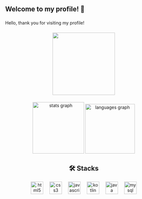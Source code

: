 <h2 align="left">Welcome to my profile! 👋</h2>

###

<p align="left">Hello, thank you for visiting my profile!</p>

###

<div align="center">
  <img height="200" src="https://i.pinimg.com/originals/eb/e9/a3/ebe9a369e82792ace87cfd961c33b032.gif"  />
</div>

###

<div align="center">
  <img src="https://github-readme-stats.vercel.app/api?username=mari0pereira&hide_title=false&hide_rank=false&show_icons=true&include_all_commits=true&count_private=true&disable_animations=false&theme=kacho_ga&locale=en&hide_border=true&order=1" height="165" alt="stats graph"  />
  <img src="https://github-readme-stats.vercel.app/api/top-langs?username=mari0pereira&locale=en&hide_title=false&layout=compact&card_width=320&langs_count=10&theme=kacho_ga&hide_border=true&order=2" height="159" alt="languages graph"  />
</div>

###

<h2 align="center">🛠 Stacks</h2>

###

<div align="center">
  <img src="https://cdn.jsdelivr.net/gh/devicons/devicon/icons/html5/html5-original.svg" height="40" alt="html5 logo"  />
  <img width="12" />
  <img src="https://cdn.jsdelivr.net/gh/devicons/devicon/icons/css3/css3-original.svg" height="40" alt="css3 logo"  />
  <img width="12" />
  <img src="https://cdn.jsdelivr.net/gh/devicons/devicon/icons/javascript/javascript-original.svg" height="40" alt="javascript logo"  />
  <img width="12" />
  <img src="https://cdn.jsdelivr.net/gh/devicons/devicon/icons/kotlin/kotlin-original.svg" height="40" alt="kotlin logo"  />
  <img width="12" />
  <img src="https://cdn.jsdelivr.net/gh/devicons/devicon/icons/java/java-original.svg" height="40" alt="java logo"  />
  <img width="12" />
  <img src="https://cdn.jsdelivr.net/gh/devicons/devicon/icons/mysql/mysql-original.svg" height="40" alt="mysql logo"  />
</div>

###
